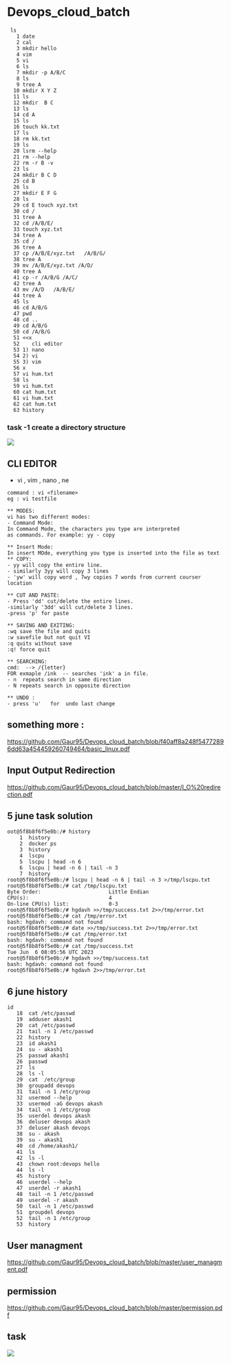 # Devops_cloud_batch
```
 ls
   1 date
   2 cal
   3 mkdir hello
   4 vim
   5 vi
   6 ls
   7 mkdir -p A/B/C
   8 ls
   9 tree A
  10 mkdir X Y Z
  11 ls
  12 mkdir  B C
  13 ls
  14 cd A
  15 ls
  16 touch kk.txt
  17 ls
  18 rm kk.txt 
  19 ls
  20 lsrm --help
  21 rm --help
  22 rm -r B -v
  23 ls
  24 mkdir B C D 
  25 cd B
  26 ls
  27 mkdir E F G
  28 ls
  29 cd E touch xyz.txt
  30 cd /
  31 tree A
  32 cd /A/B/E/
  33 touch xyz.txt
  34 tree A
  35 cd /
  36 tree A
  37 cp /A/B/E/xyz.txt   /A/B/G/
  38 tree A
  39 mv /A/B/E/xyz.txt /A/D/
  40 tree A
  41 cp -r /A/B/G /A/C/
  42 tree A
  43 mv /A/D   /A/B/E/
  44 tree A
  45 ls
  46 cd A/B/G
  47 pwd
  48 cd ..
  49 cd A/B/G
  50 cd /A/B/G
  51 <<x
  52    cli editor
  53 1) nano
  54 2) vi
  55 3) vim 
  56 x
  57 vi hum.txt
  58 ls
  59 vi hum.txt 
  60 cat hum.txt 
  61 vi hum.txt 
  62 cat hum.txt 
  63 history 
```
### task -1 create a directory structure
<img src='task_file_system.jpg'>

## CLI EDITOR
+ vi , vim , nano , ne
```
command : vi <filename>
eg : vi testfile

** MODES:
vi has two different modes:
- Command Mode:
In Command Mode, the characters you type are interpreted
as commands. For example: yy - copy

** Insert Mode:
In insert MOde, everything you type is inserted into the file as text
** COPY: 
- yy will copy the entire line.
- similarly 3yy will copy 3 lines 
- 'yw' will copy word , 7wy copies 7 words from current courser location

** CUT AND PASTE:
- Press 'dd' cut/delete the entire lines.
-similarly '3dd' will cut/delete 3 lines.
-press 'p' for paste

** SAVING AND EXITING:
:wq save the file and quits 
:w savefile but not quit VI
:q quits without save
:q! force quit

** SEARCHING:
cmd:  --> /{letter}  
FOR exmaple /ink  -- searches 'ink' a in file.
- n  repeats search in same direction
- N repeats search in opposite direction

** UNDO :
- press 'u'   for  undo last change
```

## something more :
https://github.com/Gaur95/Devops_cloud_batch/blob/f40aff8a248f54772896dd63a454459260749464/basic_linux.pdf

## Input Output Redirection
https://github.com/Gaur95/Devops_cloud_batch/blob/master/I_O%20redirection.pdf
## 5 june task solution
```
oot@5f8b8f6f5e0b:/# history 
    1  history 
    2  docker ps
    3  history 
    4  lscpu 
    5  lscpu | head -n 6
    6  lscpu | head -n 6 | tail -n 3
    7  history 
root@5f8b8f6f5e0b:/# lscpu | head -n 6 | tail -n 3 >/tmp/lscpu.txt
root@5f8b8f6f5e0b:/# cat /tmp/lscpu.txt 
Byte Order:                      Little Endian
CPU(s):                          4
On-line CPU(s) list:             0-3
root@5f8b8f6f5e0b:/# hgdavh >>/tmp/success.txt 2>>/tmp/error.txt
root@5f8b8f6f5e0b:/# cat /tmp/error.txt 
bash: hgdavh: command not found
root@5f8b8f6f5e0b:/# date >>/tmp/success.txt 2>>/tmp/error.txt
root@5f8b8f6f5e0b:/# cat /tmp/error.txt 
bash: hgdavh: command not found
root@5f8b8f6f5e0b:/# cat /tmp/success.txt 
Tue Jun  6 08:05:56 UTC 2023
root@5f8b8f6f5e0b:/# hgdavh >>/tmp/success.txt
bash: hgdavh: command not found
root@5f8b8f6f5e0b:/# hgdavh 2>>/tmp/error.txt
```
## 6 june history
```
id
   18  cat /etc/passwd
   19  adduser akash1
   20  cat /etc/passwd
   21  tail -n 1 /etc/passwd
   22  history 
   23  id akash1
   24  su - akash1
   25  passwd akash1
   26  passwd 
   27  ls
   28  ls -l
   29  cat  /etc/group
   30  groupadd devops
   31  tail -n 1 /etc/group
   32  usermod --help
   33  usermod -aG devops akash 
   34  tail -n 1 /etc/group
   35  userdel devops akash
   36  deluser devops akash
   37  deluser akash devops
   38  su - akash
   39  su - akash1
   40  cd /home/akash1/
   41  ls
   42  ls -l
   43  chown root:devops hello
   44  ls -l
   45  history 
   46  userdel --help
   47  userdel -r akash1
   48  tail -n 1 /etc/passwd
   49  userdel -r akash
   50  tail -n 1 /etc/passwd
   51  groupdel devops
   52  tail -n 1 /etc/group
   53  history 
```
## User managment
https://github.com/Gaur95/Devops_cloud_batch/blob/master/user_managment.pdf

## permission
https://github.com/Gaur95/Devops_cloud_batch/blob/master/permission.pdf


## task 
<img src='task2.jpg'>


